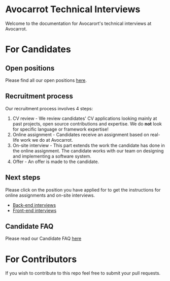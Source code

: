 # Avocarrot Technical Interviews

Welcome to the documentation for Avocarort's technical interviews at Avocarrot.

# For Candidates

## Open positions

Please find all our open positions [here](https://avocarrot.workable.com/).

## Recruitment process

Our recruitment process involves 4 steps:

1. CV review - We review candidates' CV applications looking mainly at past projects, open source contributions and expertise. We do **not** look for specific language or framework expertise!
2. Online assignment - Candidates receive an assignment based on real-life work we do at Avocarrot. 
3. On-site interview - This part extends the work the candidate has done in the online assignment. The candidate works with our team on designing and implementing a software system.
4. Offer - An offer is made to the candidate.

## Next steps

Please click on the position you have applied for to get the instructions for online assignments and on-site interviews.

- [Back-end interviews](back-end/index.md)
- [Front-end interviews](front-end/index.md)

## Candidate FAQ

Please read our Candidate FAQ [here](CANDIDATE-FAQ.md)

# For Contributors

If you wish to contribute to this repo feel free to submit your pull requests.
